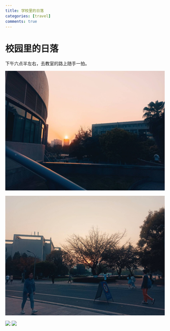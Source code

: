 ```yaml
---
title: 学校里的日落
categories: [travel]
comments: true
---
```


# 校园里的日落

下午六点半左右，去教室的路上随手一拍。

<!-- ![](https://gitee.com/QLX3/warehouse/raw/master/sunset/164757712754.jpg) -->

<!-- ![](https://gitee.com/QLX3/warehouse/raw/master/sunset/164757712794.jpg) -->

![](img/sunset/164757712754.jpg)

![](img/sunset/164757712794.jpg)

<img src="{{ '/_posts/img/sunset/164757712754.jpg' | relative_url }}">

<img src="{{ '/_posts/img/sunset/164757712794.jpg' | relative_url }}">